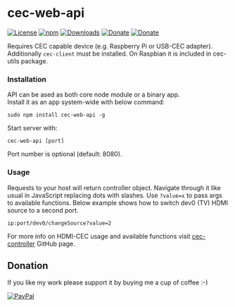 # cec-web-api
[![License](https://img.shields.io/github/license/Rafostar/cec-web-api.svg)](https://github.com/Rafostar/cec-web-api/blob/master/LICENSE)
[![npm](https://img.shields.io/npm/v/cec-web-api.svg)](https://www.npmjs.com/package/cec-web-api)
[![Downloads](https://img.shields.io/npm/dt/cec-web-api.svg)](https://www.npmjs.com/package/cec-web-api)
[![Donate](https://img.shields.io/badge/Donate-PayPal-blue.svg)](https://www.paypal.com/cgi-bin/webscr?cmd=_s-xclick&hosted_button_id=TFVDFD88KQ322)
[![Donate](https://img.shields.io/badge/Donate-PayPal.Me-lightgrey.svg)](https://www.paypal.me/Rafostar)

Requires CEC capable device (e.g. Raspberry Pi or USB-CEC adapter).<br>
Additionally `cec-client` must be installed. On Raspbian it is included in cec-utils package.

### Installation
API can be ased as both core node module or a binary app.<br>
Install it as an app system-wide with below command:
```
sudo npm install cec-web-api -g
```
Start server with:
```
cec-web-api [port]
```
Port number is optional (default: 8080).

### Usage
Requests to your host will return controller object. Navigate through it like usual in JavaScript replacing dots with slashes. Use `?value=x` to pass args to available functions. Below example shows how to switch dev0 (TV) HDMI source to a second port.
```
ip:port/dev0/changeSource?value=2
```
For more info on HDMI-CEC usage and available functions visit [cec-controller](https://github.com/Rafostar/cec-controller) GitHub page.

## Donation
If you like my work please support it by buying me a cup of coffee :-)

[![PayPal](https://github.com/Rafostar/gnome-shell-extension-cast-to-tv/wiki/images/paypal.gif)](https://www.paypal.com/cgi-bin/webscr?cmd=_s-xclick&hosted_button_id=TFVDFD88KQ322)
